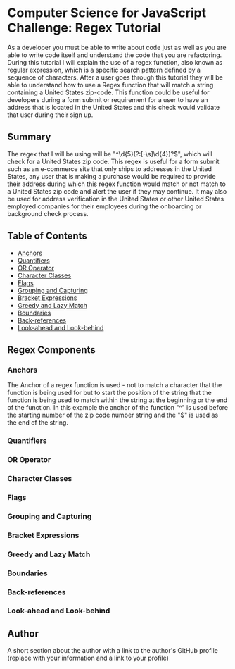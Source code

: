 # Computer Science for JavaScript Challenge: Regex Tutorial

As a developer you must be able to write about code just as well as you are able to write code itself and understand the code that you are refactoring. During this tutorial I will explain the use of a regex function, also known as regular expression, which is a specific search pattern defined by a sequence of characters. After a user goes through this tutorial they will be able to understand how to use a Regex function that will match a string containing a United States zip-code. This function could be useful for developers during a form submit or requirement for a user to have an address that is located in the United States and this check would validate that user during their sign up. 
## Summary

The regex that I will be using will be "^\d{5}(?:[-\s]\d{4})?$", which will check for a United States zip code. This regex is useful for a form submit such as an e-commerce site that only ships to addresses in the United States, any user that is making a purchase would be required to provide their address during which this regex function would match or not match to a United States zip code and alert the user if they may continue. It may also be used for address verification in the United States or other United States employed companies for their employees during the onboarding or background check process. 

## Table of Contents

- [Anchors](#anchors)
- [Quantifiers](#quantifiers)
- [OR Operator](#or-operator)
- [Character Classes](#character-classes)
- [Flags](#flags)
- [Grouping and Capturing](#grouping-and-capturing)
- [Bracket Expressions](#bracket-expressions)
- [Greedy and Lazy Match](#greedy-and-lazy-match)
- [Boundaries](#boundaries)
- [Back-references](#back-references)
- [Look-ahead and Look-behind](#look-ahead-and-look-behind)

## Regex Components


### Anchors
The Anchor of a regex function is used - not to match a character that the function is being used for but to start the position of the string that the function is being used to match within the string at the beginning or the end of the function. In this example the anchor of the function "^" is used before the starting number of the zip code number string and the "$" is used as the end of the string.
### Quantifiers

### OR Operator

### Character Classes

### Flags

### Grouping and Capturing

### Bracket Expressions

### Greedy and Lazy Match

### Boundaries

### Back-references

### Look-ahead and Look-behind

## Author

A short section about the author with a link to the author's GitHub profile (replace with your information and a link to your profile)
